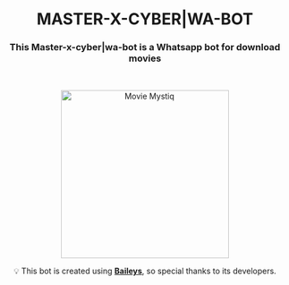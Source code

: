 <h1 align="center">MASTER-X-CYBER|WA-BOT</h1>
<h3 align="center">This Master-x-cyber|wa-bot is a Whatsapp bot for download movies</h3>
<br>
<p align="center">
  <img src="https://telegra.ph/file/ec424e85850cbe9409517.jpg" alt="Movie Mystiq" height="300">
</p>

<p align="center">  
  💡 This bot is created using <strong><a href="https://github.com/WhiskeySockets/Baileys">Baileys</a></strong>, so special thanks to its developers.
</p>
